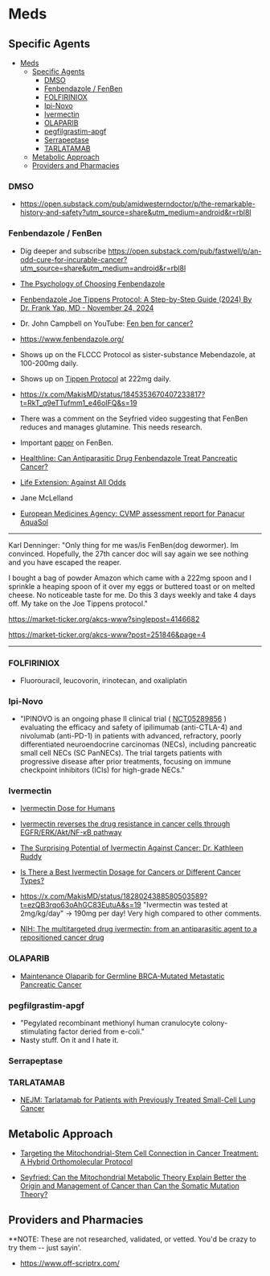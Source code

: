 # Meds

## Specific Agents

- [Meds](#meds)
  - [Specific Agents](#specific-agents)
    - [DMSO](#dmso)
    - [Fenbendazole / FenBen](#fenbendazole--fenben)
    - [FOLFIRINIOX](#folfiriniox)
    - [Ipi-Novo](#ipi-novo)
    - [Ivermectin](#ivermectin)
    - [OLAPARIB](#olaparib)
    - [pegfilgrastim-apgf](#pegfilgrastim-apgf)
    - [Serrapeptase](#serrapeptase)
    - [TARLATAMAB](#tarlatamab)
  - [Metabolic Approach](#metabolic-approach)
  - [Providers and Pharmacies](#providers-and-pharmacies)

### DMSO

- <https://open.substack.com/pub/amidwesterndoctor/p/the-remarkable-history-and-safety?utm_source=share&utm_medium=android&r=rbl8l>

### Fenbendazole / FenBen

- Dig deeper and subscribe <https://open.substack.com/pub/fastwell/p/an-odd-cure-for-incurable-cancer?utm_source=share&utm_medium=android&r=rbl8l>

- [The Psychology of Choosing Fenbendazole](https://www.fenbendazole.org/the-psychology-of-choosing-fenbendazole/)
- [Fenbendazole Joe Tippens Protocol: A Step-by-Step Guide (2024)
By Dr. Frank Yap, MD - November 24, 2024](https://www.onedaymd.com/2024/04/fenbendazole-joe-tippens-protocol.html?m=1)
- Dr. John Campbell on YouTube: [Fen ben for cancer?](https://www.youtube.com/watch?v=5Q5QjEPGNNg)
- <https://www.fenbendazole.org/>
- Shows up on the FLCCC Protocol as sister-substance Mebendazole, at 100-200mg daily.
- Shows up on [Tippen Protocol](https://mycancerstory.rocks/81-2/) at 222mg daily.
- <https://x.com/MakisMD/status/1845353670407233817?t=RkT_q9eTTufmm1_e46oIFQ&s=19>
- There was a comment on the Seyfried video suggesting that FenBen reduces and manages glutamine.  This needs research.
- Important [paper](./files/Targeting-the-Mitochondrial-Stem-Cell-Connection-in-Cancer-Treatment-JOM-39.3.pdf) on FenBen.
- [Healthline: Can Antiparasitic Drug Fenbendazole Treat Pancreatic Cancer?](https://www.healthline.com/health/pancreatic-cancer/fenbendazole-for-pancreatic-cancer#summary)
- [Life Extension: Against All Odds](https://www.lifeextension.com/magazine/2020/1/wellness-profile)
- Jane McLelland
- [European Medicines Agency: CVMP assessment report for Panacur AquaSol](https://www.ema.europa.eu/en/documents/variation-report/panacur-aquasol-v-c-2008-x-03-epar-assessment-report-extension_en.pdf)

***

Karl Denninger:  "Only thing for me was/is FenBen(dog dewormer). Im convinced. Hopefully, the 27th cancer doc will say again we see nothing and you have escaped the reaper.

I bought a bag of powder Amazon which came with a 222mg spoon and I sprinkle a heaping spoon of it over my eggs or buttered toast or on melted cheese. No noticeable taste for me. Do this 3 days weekly and take 4 days off. My take on the Joe Tippens protocol."

<https://market-ticker.org/akcs-www?singlepost=4146682>

<https://market-ticker.org/akcs-www?post=251846&page=4>

***

### FOLFIRINIOX

- Fluorouracil, leucovorin, irinotecan, and oxaliplatin

### Ipi-Novo

- "IPINOVO is an ongoing phase II clinical trial ( [NCT05289856](https://clinicaltrials.gov/study/NCT05289856) ) evaluating the efficacy and safety of ipilimumab (anti-CTLA-4) and nivolumab (anti-PD-1) in patients with advanced, refractory, poorly differentiated neuroendocrine carcinomas (NECs), including pancreatic small cell NECs (SC PanNECs). The trial targets patients with progressive disease after prior treatments, focusing on immune checkpoint inhibitors (ICIs) for high-grade NECs."

### Ivermectin

- [Ivermectin Dose for Humans](
https://open.substack.com/pub/brighterworkscanceralternatives/p/ivermetin-dose-for-humans?utm_source=share&utm_medium=android&r=rbl8l)

- [Ivermectin reverses the drug resistance in cancer cells through EGFR/ERK/Akt/NF-κB pathway](https://jeccr.biomedcentral.com/articles/10.1186/s13046-019-1251-7)

- [The Surprising Potential of Ivermectin Against Cancer: Dr. Kathleen Ruddy](https://rumble.com/v5bp0d9-the-surprising-potential-of-ivermectin-against-cancer-dr.-kathleen-ruddy.html?mref=1bxo9j&mc=69gy3)

- [Is There a Best Ivermectin Dosage for Cancers or Different Cancer Types?](https://www.brightworkresearch.com/is-there-a-best-ivermectin-dosage-for-cancer-or-cancer-types/)

- <https://x.com/MakisMD/status/1828024388580503589?t=ezQB3rqo63oAhGC83EutuA&s=19> "Ivermectin was tested at 2mg/kg/day" -> 190mg per day!  Very high compared to other comments.

- [NIH: The multitargeted drug ivermectin: from an antiparasitic agent to a repositioned cancer drug](https://pmc.ncbi.nlm.nih.gov/articles/PMC5835698/#b47)

### OLAPARIB

- [Maintenance Olaparib for Germline BRCA-Mutated Metastatic Pancreatic Cancer](https://www.nejm.org/doi/full/10.1056/NEJMoa1903387)

### pegfilgrastim-apgf

- "Pegylated recombinant methionyl human cranulocyte colony-stimulating factor deried from e-coli."
- Nasty stuff.  On it and I hate it.

### Serrapeptase

### TARLATAMAB

- [NEJM: Tarlatamab for Patients with Previously Treated Small-Cell Lung Cancer](https://www.nejm.org/doi/full/10.1056/NEJMoa2307980)

## Metabolic Approach

- [Targeting the Mitochondrial-Stem Cell Connection in Cancer Treatment: A Hybrid Orthomolecular Protocol](https://isom.ca/article/targeting-the-mitochondrial-stem-cell-connection-in-cancer-treatment-a-hybrid-orthomolecular-protocol/)

- [Seyfried:  Can the Mitochondrial Metabolic Theory Explain Better the
Origin and Management of Cancer than Can the Somatic
Mutation Theory?](https://pmc.ncbi.nlm.nih.gov/articles/PMC8467939/pdf/metabolites-11-00572.pdf)

## Providers and Pharmacies

**NOTE:  These are not researched, validated, or vetted.  You'd be crazy to try them -- just sayin'.

- <https://www.off-scriptrx.com/>
